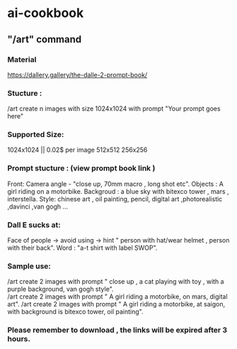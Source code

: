 # ai-cookbook
## "/art" command
### Material 
https://dallery.gallery/the-dalle-2-prompt-book/

### Stucture :
/art create n images with size 1024x1024 with prompt "Your prompt goes here"

### Supported Size:
1024x1024 || 0.02$ per image
512x512
256x256

### Prompt stucture : (view prompt book link ) 
Front: Camera angle  - "close up, 70mm macro , long shot etc". 
Objects  : A girl riding on a motorbike. 
Backgroud : a blue sky with bitexco tower , mars , interstella. 
Style: chinese art , oil painting, pencil, digital art ,photorealistic ,davinci ,van gogh ...  
### Dall E sucks at:
Face of people -> avoid using -> hint "  person with hat/wear helmet , person with their back". 
Word :  "a-t shirt with label SWOP". 
### Sample use:
/art create 2 images with prompt " close up , a cat playing with toy , with a purple background, van gogh style".   
/art create 2 images with prompt " A girl riding a motorbike, on mars, digital art". 
/art create 2 images with prompt " A girl riding a motorbike, at saigon, with background is bitexco tower, oil painting". 

### Please remember to download , the links will be expired after 3 hours.



